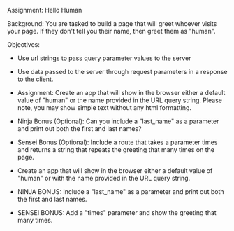Assignment: Hello Human

Background:
You are tasked to build a page that will greet whoever visits your page. If they don't tell you their name, then greet them as "human".

Objectives:
- Use url strings to pass query parameter values to the server
- Use data passed to the server through request parameters in a response to the client.

- Assignment: Create an app that will show in the browser either a default value of "human" or the name provided in the URL query string. Please note, you may show simple text without any html formatting.
- Ninja Bonus (Optional): Can you include a "last_name" as a parameter and print out both the first and last names?
- Sensei Bonus (Optional): Include a route that takes a parameter times and returns a string that repeats the greeting that many times on the page.

- Create an app that will show in the browser either a default value of "human" or with the name provided in the URL query string.
- NINJA BONUS: Include a "last_name" as a parameter and print out both the first and last names.
- SENSEI BONUS: Add a "times" parameter and show the greeting that many times.
